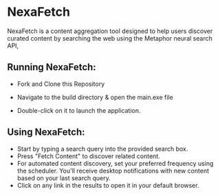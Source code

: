 # NexaFetch
 
NexaFetch is a content aggregation tool designed to help users discover curated content by searching the web using the Metaphor neural search API, 


## Running NexaFetch:
- Fork and Clone this Repository

- Navigate to the  build directory & open the main.exe file

- Double-click on it to launch the application.



## Using NexaFetch:

- Start by typing a search query into the provided search box.
- Press "Fetch Content" to discover related content.
- For automated content discovery, set your preferred frequency using the scheduler. You'll receive desktop notifications with new content based on your last search query.
- Click on any link in the results to open it in your default browser.

